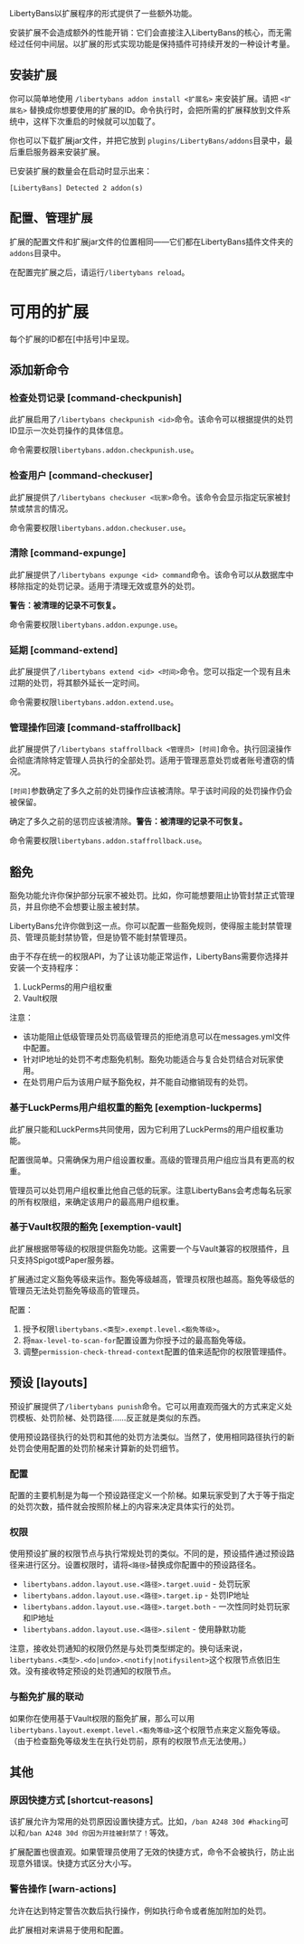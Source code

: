 
LibertyBans以扩展程序的形式提供了一些额外功能。

安装扩展不会造成额外的性能开销：它们会直接注入LibertyBans的核心，而无需经过任何中间层。以扩展的形式实现功能是保持插件可持续开发的一种设计考量。

## 安装扩展

你可以简单地使用 `/libertybans addon install <扩展名>` 来安装扩展。请把 `<扩展名>` 替换成你想要使用的扩展的ID。命令执行时，会把所需的扩展释放到文件系统中，这样下次重启的时候就可以加载了。

你也可以下载扩展jar文件，并把它放到 `plugins/LibertyBans/addons`目录中，最后重启服务器来安装扩展。

已安装扩展的数量会在启动时显示出来：
```
[LibertyBans] Detected 2 addon(s)
```

## 配置、管理扩展

扩展的配置文件和扩展jar文件的位置相同——它们都在LibertyBans插件文件夹的`addons`目录中。

在配置完扩展之后，请运行`/libertybans reload`。

# 可用的扩展

每个扩展的ID都在[中括号]中呈现。

## 添加新命令

### 检查处罚记录 [command-checkpunish]

此扩展启用了`/libertybans checkpunish <id>`命令。该命令可以根据提供的处罚ID显示一次处罚操作的具体信息。

命令需要权限`libertybans.addon.checkpunish.use`。

### 检查用户 [command-checkuser]

此扩展提供了`/libertybans checkuser <玩家>`命令。该命令会显示指定玩家被封禁或禁言的情况。

命令需要权限`libertybans.addon.checkuser.use`。

### 清除 [command-expunge]

此扩展提供了`/libertybans expunge <id> command`命令。该命令可以从数据库中移除指定的处罚记录。适用于清理无效或意外的处罚。

**警告：被清理的记录不可恢复。**

命令需要权限`libertybans.addon.expunge.use`。

### 延期 [command-extend]

此扩展提供了`/libertybans extend <id> <时间>`命令。您可以指定一个现有且未过期的处罚，将其额外延长一定时间。

命令需要权限`libertybans.addon.extend.use`。

### 管理操作回滚 [command-staffrollback]

此扩展提供了`/libertybans staffrollback <管理员> [时间]`命令。执行回滚操作会彻底清除特定管理人员执行的全部处罚。适用于管理恶意处罚或者账号遭窃的情况。

`[时间]`参数确定了多久之前的处罚操作应该被清除。早于该时间段的处罚操作仍会被保留。

确定了多久之前的惩罚应该被清除。**警告：被清理的记录不可恢复。**

命令需要权限`libertybans.addon.staffrollback.use`。

## 豁免

豁免功能允许你保护部分玩家不被处罚。比如，你可能想要阻止协管封禁正式管理员，并且你绝不会想要让服主被封禁。

LibertyBans允许你做到这一点。你可以配置一些豁免规则，使得服主能封禁管理员、管理员能封禁协管，但是协管不能封禁管理员。

由于不存在统一的权限API，为了让该功能正常运作，LibertyBans需要你选择并安装一个支持程序：

1. LuckPerms的用户组权重
2. Vault权限

注意：
* 该功能阻止低级管理员处罚高级管理员的拒绝消息可以在messages.yml文件中配置。
* 针对IP地址的处罚不考虑豁免机制。豁免功能适合与复合处罚结合对玩家使用。
* 在处罚用户后为该用户赋予豁免权，并不能自动撤销现有的处罚。

### 基于LuckPerms用户组权重的豁免 [exemption-luckperms]

此扩展只能和LuckPerms共同使用，因为它利用了LuckPerms的用户组权重功能。

配置很简单。只需确保为用户组设置权重。高级的管理员用户组应当具有更高的权重。

管理员可以处罚用户组权重比他自己低的玩家。注意LibertyBans会考虑每名玩家的所有权限组，来确定该用户的最高用户组权重。

### 基于Vault权限的豁免 [exemption-vault]

此扩展根据带等级的权限提供豁免功能。这需要一个与Vault兼容的权限插件，且只支持Spigot或Paper服务器。

扩展通过定义豁免等级来运作。豁免等级越高，管理员权限也越高。豁免等级低的管理员无法处罚豁免等级高的管理员。

配置：
1. 授予权限`libertybans.<类型>.exempt.level.<豁免等级>`。
2. 将`max-level-to-scan-for`配置设置为你授予过的最高豁免等级。
3. 调整`permission-check-thread-context`配置的值来适配你的权限管理插件。

## 预设 [layouts]

预设扩展提供了`/libertybans punish`命令。它可以用直观而强大的方式来定义处罚模板、处罚阶梯、处罚路径……反正就是类似的东西。

使用预设路径执行的处罚和其他的处罚方法类似。当然了，使用相同路径执行的新处罚会使用配置的处罚阶梯来计算新的处罚细节。

### 配置

配置的主要机制是为每一个预设路径定义一个阶梯。如果玩家受到了大于等于指定的处罚次数，插件就会按照阶梯上的内容来决定具体实行的处罚。

### 权限

使用预设扩展的权限节点与执行常规处罚的类似。不同的是，预设插件通过预设路径来进行区分。设置权限时，请将`<路径>`替换成你配置中的预设路径名。

* `libertybans.addon.layout.use.<路径>.target.uuid` - 处罚玩家
* `libertybans.addon.layout.use.<路径>.target.ip` - 处罚IP地址
* `libertybans.addon.layout.use.<路径>.target.both` - 一次性同时处罚玩家和IP地址
* `libertybans.addon.layout.use.<路径>.silent` - 使用静默功能

注意，接收处罚通知的权限仍然是与处罚类型绑定的。换句话来说，`libertybans.<类型>.<do|undo>.<notify|notifysilent>`这个权限节点依旧生效。没有接收特定预设的处罚通知的权限节点。

### 与豁免扩展的联动

如果你在使用基于Vault权限的豁免扩展，那么可以用`libertybans.layout.exempt.level.<豁免等级>`这个权限节点来定义豁免等级。（由于检查豁免等级发生在执行处罚前，原有的权限节点无法使用。）

## 其他

### 原因快捷方式 [shortcut-reasons]

该扩展允许为常用的处罚原因设置快捷方式。比如，`/ban A248 30d #hacking`可以和`/ban A248 30d 你因为开挂被封禁了！`等效。

扩展配置也很直观。如果管理员使用了无效的快捷方式，命令不会被执行，防止出现意外错误。快捷方式区分大小写。

### 警告操作 [warn-actions]

允许在达到特定警告次数后执行操作，例如执行命令或者施加附加的处罚。

此扩展相对来讲易于使用和配置。
